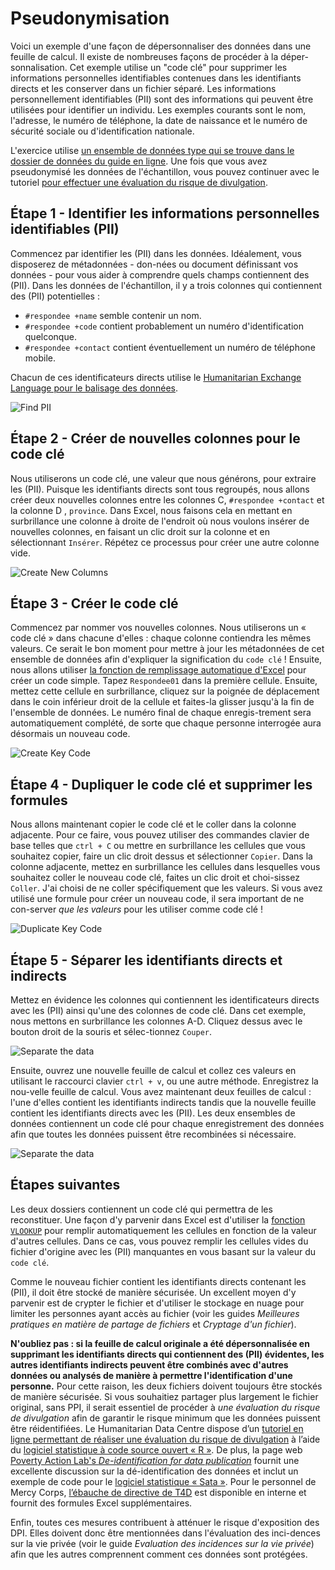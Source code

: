 # Pseudonymisation
Voici un exemple d'une façon de dépersonnaliser des données dans une feuille de calcul. Il existe de nombreuses façons de procéder à la déper-sonnalisation. Cet exemple utilise un "code clé" pour supprimer les informations personnelles identifiables contenues dans les identifiants directs et les conserver dans un fichier séparé. Les informations personnellement identifiables (PII) sont des informations qui peuvent être utilisées pour identifier un individu. Les exemples courants sont le nom, l'adresse, le numéro de téléphone, la date de naissance et le numéro de sécurité sociale ou d'identification nationale.

L'exercice utilise [un ensemble de données type qui se trouve dans le dossier de données du guide en ligne](data/Pseudonymization_example.csv). Une fois que vous avez pseudonymisé les données de l'échantillon, vous pouvez continuer avec le tutoriel  [pour effectuer une évaluation du risque de divulgation](https://centre.humdata.org/learning-path/disclosure-risk-assessment-overview/).

## Étape 1 - Identifier les informations personnelles identifiables (PII)
Commencez par identifier les (PII) dans les données. Idéalement, vous disposerez de métadonnées - don-nées ou document définissant vos données - pour vous aider à comprendre quels champs contiennent des (PII). Dans les données de l'échantillon, il y a trois colonnes qui contiennent des (PII) potentielles :
- `#respondee +name` semble contenir un nom.
- `#respondee +code` contient probablement un numéro d'identification quelconque.
- `#respondee +contact` contient éventuellement un numéro de téléphone mobile.

Chacun de ces identificateurs directs utilise le [Humanitarian Exchange Language pour le balisage des données](https://hxlstandard.org).

![Find PII](images/Step1-Find-PII.png)

## Étape 2 - Créer de nouvelles colonnes pour le code clé
Nous utiliserons un code clé, une valeur que nous générons, pour extraire les (PII). Puisque les identifiants directs sont tous regroupés, nous allons créer deux nouvelles colonnes entre les colonnes C, `#respondee +contact` et la colonne D , `province`. Dans Excel, nous faisons cela en mettant en surbrillance une colonne à droite de l'endroit où nous voulons insérer de nouvelles colonnes, en faisant un clic droit sur la colonne et en sélectionnant `Insérer`. Répétez ce processus pour créer une autre colonne vide.

![Create New Columns](images/Step2-create-columns.png)

## Étape 3 - Créer le code clé
Commencez par nommer vos nouvelles colonnes. Nous utiliserons un « code clé » dans chacune d'elles : chaque colonne contiendra les mêmes valeurs. Ce serait le bon moment pour mettre à jour les métadonnées de cet ensemble de données afin d'expliquer la signification du `code clé` ! Ensuite, nous allons utiliser  [la fonction de remplissage automatique d'Excel](https://support.microsoft.com/en-us/office/fill-data-automatically-in-worksheet-cells-74e31bdd-d993-45da-aa82-35a236c5b5db) pour créer un code simple. Tapez `Respondee01` dans la première cellule. Ensuite, mettez cette cellule en surbrillance, cliquez sur la poignée de déplacement dans le coin inférieur droit de la cellule et faites-la glisser jusqu'à la fin de l'ensemble de données. Le numéro final de chaque enregis-trement sera automatiquement complété, de sorte que chaque personne interrogée aura désormais un nouveau code.

![Create Key Code](images/Step3-create-key-code.png)

## Étape 4 - Dupliquer le code clé et supprimer les formules
Nous allons maintenant copier le code clé et le coller dans la colonne adjacente. Pour ce faire, vous pouvez utiliser des commandes clavier de base telles que `ctrl + C` ou mettre en surbrillance les cellules que vous souhaitez copier, faire un clic droit dessus et sélectionner `Copier`. Dans la colonne adjacente, mettez en surbrillance les cellules dans lesquelles vous souhaitez coller le nouveau code clé, faites un clic droit et choi-sissez `Coller`. J'ai choisi de ne coller spécifiquement que les valeurs. Si vous avez utilisé une formule pour créer un nouveau code, il sera important de ne con-server *que les valeurs* pour les utiliser comme code clé !

![Duplicate Key Code](images/Step4-duplicate-key-code.png)

## Étape 5 - Séparer les identifiants directs et indirects
Mettez en évidence les colonnes qui contiennent les identificateurs directs avec les (PII) ainsi qu'une des colonnes de code clé. Dans cet exemple, nous mettons en surbrillance les colonnes A-D. Cliquez dessus avec le bouton droit de la souris et sélec-tionnez `Couper`.

![Separate the data](images/Step5-separate-data.png)

Ensuite, ouvrez une nouvelle feuille de calcul et collez ces valeurs en utilisant le raccourci clavier `ctrl + v`, ou une autre méthode. Enregistrez la nou-velle feuille de calcul. Vous avez maintenant deux feuilles de calcul : l'une d'elles contient les identifiants indirects tandis que la nouvelle feuille contient les identifiants directs avec les (PII). Les deux ensembles de données contiennent un code clé pour chaque enregistrement des données afin que toutes les données puissent être recombinées si nécessaire.

![Separate the data](images/Step5a-separate-data.png)

## Étapes suivantes
Les deux dossiers contiennent un code clé qui permettra de les reconstituer. Une façon d'y parvenir dans Excel est d'utiliser la [fonction `VLOOKUP`](https://support.microsoft.com/en-us/office/vlookup-function-0bbc8083-26fe-4963-8ab8-93a18ad188a1) pour remplir automatiquement les cellules en fonction de la valeur d'autres cellules. Dans ce cas, vous pouvez remplir les cellules vides du fichier d'origine avec les (PII) manquantes en vous basant sur la valeur du `code clé`.

Comme le nouveau fichier contient les identifiants directs contenant les (PII), il doit être stocké de manière sécurisée. Un excellent moyen d'y parvenir est de crypter le fichier et d'utiliser le stockage en nuage pour limiter les personnes ayant accès au fichier (voir les guides *Meilleures pratiques en matière de partage de fichiers* et *Cryptage d'un fichier*).   

**N'oubliez pas : si la feuille de calcul originale a été dépersonnalisée en supprimant les identifiants directs qui contiennent des (PII) évidentes, les autres identifiants indirects peuvent être combinés avec d'autres données ou analysés de manière à permettre l'identification d'une personne.** Pour cette raison, les deux fichiers doivent toujours être stockés de manière sécurisée. Si vous souhaitiez partager plus largement le fichier original, sans PPI, il serait essentiel de procéder à *une évaluation du risque de divulgation* afin de garantir le risque minimum que les données puissent être réidentifiées. Le Humanitarian Data Centre dispose d’un [tutoriel en ligne permettant de réaliser une évaluation du risque de divulgation](https://centre.humdata.org/learning-path/disclosure-risk-assessment-overview/) à l’aide du [logiciel statistique à code source ouvert « R »](https://www.r-project.org/). De plus, la page web [Poverty Action Lab's *De-identification for data publication*](https://www.povertyactionlab.org/resource/data-de-identification) fournit une excellente discussion sur la dé-identification des données et inclut un exemple de code pour le [logiciel statistique « Sata »](https://www.stata.com/). Pour le personnel de Mercy Corps, [l’ébauche de directive de T4D](https://docs.google.com/document/d/1wFI5Ltvu9abtuRDVVZnbY2rdR61N3Eel4egZ02HuvU0/edit?usp=sharing) est disponible en interne et fournit des formules Excel supplémentaires.  

Enfin, toutes ces mesures contribuent à atténuer le risque d'exposition des DPI. Elles doivent donc être mentionnées dans l'évaluation des inci-dences sur la vie privée (voir le guide *Evaluation des incidences sur la vie privée*) afin que les autres comprennent comment ces données sont protégées.
